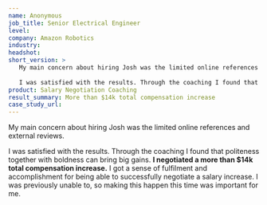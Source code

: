```yaml
---
name: Anonymous
job_title: Senior Electrical Engineer
level: 
company: Amazon Robotics
industry:
headshot:
short_version: >
   My main concern about hiring Josh was the limited online references and external reviews.
   
   I was satisfied with the results. Through the coaching I found that politeness together with boldness can bring big gains. **I negotiated a more than $14k total compensation increase.** I got a sense of fulfilment and accomplishment for being able to successfully negotiate a salary increase. I was previously unable to, so making this happen this time was important for me.
product: Salary Negotiation Coaching
result_summary: More than $14k total compensation increase
case_study_url:
---
```

My main concern about hiring Josh was the limited online references and external reviews.

I was satisfied with the results. Through the coaching I found that politeness together with boldness can bring big gains. **I negotiated a more than $14k total compensation increase.** I got a sense of fulfilment and accomplishment for being able to successfully negotiate a salary increase. I was previously unable to, so making this happen this time was important for me.